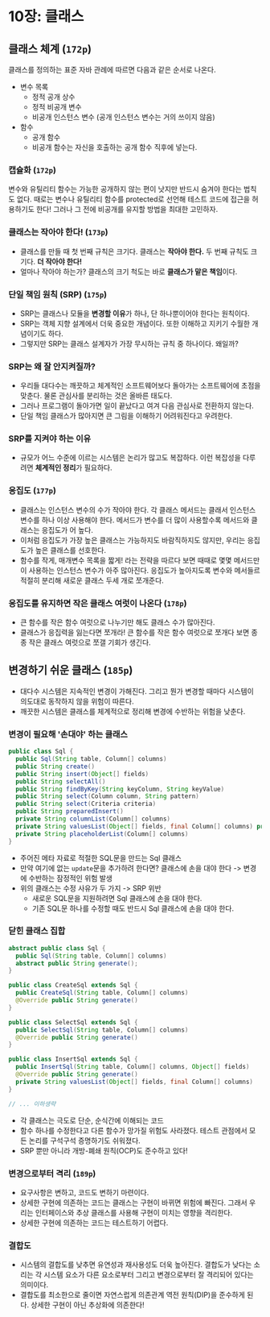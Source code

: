 # 10장: 클래스

## 클래스 체계 (`172p`)

클래스를 정의하는 표준 자바 관례에 따르면 다음과 같은 순서로 나온다.

- 변수 목록
  - 정적 공개 상수
  - 정적 비공개 변수
  - 비공개 인스턴스 변수 (공개 인스턴스 변수는 거의 쓰이지 않음)
- 함수
  - 공개 함수
  - 비공개 함수는 자신을 호출하는 공개 함수 직후에 넣는다.

### 캡슐화 (`172p`)

변수와 유틸리티 함수는 가능한 공개하지 않는 편이 낫지만 반드시 숨겨야 한다는 법칙도 없다. 때로는 변수나 유틸리티 함수를 protected로 선언해 테스트 코드에 접근을 허용하기도 한다! 그러나 그 전에 비공개를 유지할 방법을 최대한 고민하자.

### 클래스는 작아야 한다! (`173p`)

- 클래스를 만들 때 첫 번째 규칙은 크기다. 클래스는 **작아야 한다.** 두 번째 규칙도 크기다. **더 작아야 한다!**
- 얼마나 작아야 하는가? 클래스의 크기 척도는 바로 **클래스가 맡은 책임**이다.

### 단일 책임 원칙 (SRP) (`175p`)

- SRP는 클래스나 모듈을 **변경할 이유**가 하나, 단 하나뿐이어야 한다는 원칙이다.
- SRP는 객체 지향 설계에서 더욱 중요한 개념이다. 또한 이해하고 지키기 수월한 개념이기도 하다.
- 그렇지만 SRP는 클래스 설계자가 가장 무시하는 규칙 중 하나이다. 왜일까?

### SRP는 왜 잘 안지켜질까?

- 우리들 대다수는 깨끗하고 체계적인 소프트웨어보다 돌아가는 소프트웨어에 초점을 맞춘다. 물론 관심사를 분리하는 것은 올바른 태도다.
- 그러나 프로그램이 돌아가면 일이 끝났다고 여겨 다음 관심사로 전환하지 않는다.
- 단일 책임 클래스가 많아지면 큰 그림을 이해하기 어려워진다고 우려한다.

### SRP를 지켜야 하는 이유

- 규모가 어느 수준에 이르는 시스템은 논리가 많고도 복잡하다. 이런 복잡성을 다루려면 **체계적인 정리**가 필요하다.

### 응집도 (`177p`)

- 클래스는 인스턴스 변수의 수가 작아야 한다. 각 클래스 메서드는 클래서 인스턴스 변수를 하나 이상 사용해야 한다. 메서드가 변수를 더 많이 사용할수록 메서드와 클래스는 응집도가 어 높다.
- 이처럼 응집도가 가장 높은 클래스는 가능하지도 바람직하지도 않지만, 우리는 응집도가 높은 클래스를 선호한다.
- 함수를 작게, 매개변수 목록을 짧게! 라는 전략을 따르다 보면 때때로 몇몇 메서드만이 사용하는 인스턴스 변수가 아주 많아진다. 응집도가 높아지도록 변수와 메서들르 적절히 분리해 새로운 클래스 두세 개로 쪼개준다.

### 응집도를 유지하면 작은 클래스 여럿이 나온다 (`178p`)

- 큰 함수를 작은 함수 여럿으로 나누기만 해도 클래스 수가 많아진다.
- 클래스가 응집력을 잃는다면 쪼개라! 큰 함수를 작은 함수 여럿으로 쪼개다 보면 종종 작은 클래스 여럿으로 쪼갤 기회가 생긴다.

## 변경하기 쉬운 클래스 (`185p`)

- 대다수 시스템은 지속적인 변경이 가해진다. 그리고 뭔가 변경할 때마다 시스템이 의도대로 동작하지 않을 위험이 따른다.
- 깨끗한 시스템은 클래스를 체계적으로 정리해 변경에 수반하는 위험을 낮춘다.

### 변경이 필요해 '손대야' 하는 클래스

```java
public class Sql {
  public Sql(String table, Column[] columns)
  public String create()
  public String insert(Object[] fields)
  public String selectAll()
  public String findByKey(String keyColumn, String keyValue)
  public String select(Column column, String pattern)
  public String select(Criteria criteria)
  public String preparedInsert()
  private String columnList(Column[] columns)
  private String valuesList(Object[] fields, final Column[] columns) private String selectWithCriteria(String criteria)
  private String placeholderList(Column[] columns)
}
```

- 주어진 메타 자료로 적절한 SQL문을 만드는 Sql 클래스
- 만약 여기에 없는 `update`문을 추가하려 한다면? 클래스에 손을 대야 한다 -> 변경에 수반하는 잠정적인 위험 발생
- 위의 클래스는 수정 사유가 두 가지 -> SRP 위반
  - 새로운 SQL문을 지원하려면 Sql 클래스에 손을 대야 한다.
  - 기존 SQL문 하나를 수정할 때도 반드시 Sql 클래스에 손을 대야 한다.

### 닫힌 클래스 집합

```java
abstract public class Sql {
  public Sql(String table, Column[] columns)
  abstract public String generate();
}

public class CreateSql extends Sql {
  public CreateSql(String table, Column[] columns)
  @Override public String generate()
}

public class SelectSql extends Sql {
  public SelectSql(String table, Column[] columns)
  @Override public String generate()
}

public class InsertSql extends Sql {
  public InsertSql(String table, Column[] columns, Object[] fields)
  @Override public String generate()
  private String valuesList(Object[] fields, final Column[] columns)
}

// ... 이하생략
```
- 각 클래스는 극도로 단순, 순식간에 이해되는 코드
- 함수 하나를 수정한다고 다른 함수가 망가질 위험도 사라졌다. 테스트 관점에서 모든 논리를 구석구석 증명하기도 쉬워졌다.
- SRP 뿐만 아니라 개방-폐쇄 원칙(OCP)도 준수하고 있다!

### 변경으로부터 격리 (`189p`)
- 요구사항은 변하고, 코드도 변하기 마련이다.
- 상세한 구현에 의존하는 코드는 클래스는 구현이 바뀌면 위험에 빠진다. 그래서 우리는 인터페이스와 추상 클래스를 사용해 구현이 미치는 영향을 격리한다.
- 상세한 구현에 의존하는 코드는 테스트하기 어렵다.

### 결합도
- 시스템의 결합도를 낮추면 유연성과 재사용성도 더욱 높아진다. 결합도가 낮다는 소리는 각 시스템 요소가 다른 요소로부터 그리고 변경으로부터 잘 격리되어 있다는 의미이다.
- 결합도를 최소한으로 줄이면 자연스럽게 의존관계 역전 원칙(DIP)을 준수하게 된다. 상세한 구현이 아닌 추상화에 의존한다!